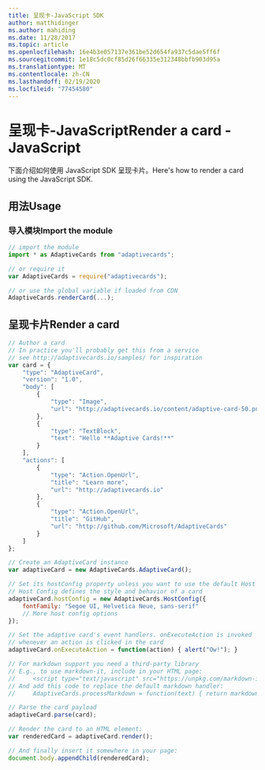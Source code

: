 ```yaml
---
title: 呈现卡-JavaScript SDK
author: matthidinger
ms.author: mahiding
ms.date: 11/28/2017
ms.topic: article
ms.openlocfilehash: 16e4b3e057137e361be52d654fa937c5dae5ff6f
ms.sourcegitcommit: 1e18c5dc0cf85d26f66335e312348bbfb903d95a
ms.translationtype: MT
ms.contentlocale: zh-CN
ms.lasthandoff: 02/19/2020
ms.locfileid: "77454580"
---
```

# <a name="render-a-card---javascript"></a><span data-ttu-id="fc681-102">呈现卡-JavaScript</span><span class="sxs-lookup"><span data-stu-id="fc681-102">Render a card - JavaScript</span></span>

<span data-ttu-id="fc681-103">下面介绍如何使用 JavaScript SDK 呈现卡片。</span><span class="sxs-lookup"><span data-stu-id="fc681-103">Here's how to render a card using the JavaScript SDK.</span></span>

## <a name="usage"></a><span data-ttu-id="fc681-104">用法</span><span class="sxs-lookup"><span data-stu-id="fc681-104">Usage</span></span>

### <a name="import-the-module"></a><span data-ttu-id="fc681-105">导入模块</span><span class="sxs-lookup"><span data-stu-id="fc681-105">Import the module</span></span>

```js
// import the module
import * as AdaptiveCards from "adaptivecards";

// or require it
var AdaptiveCards = require("adaptivecards");

// or use the global variable if loaded from CDN
AdaptiveCards.renderCard(...);
```

## <a name="render-a-card"></a><span data-ttu-id="fc681-106">呈现卡片</span><span class="sxs-lookup"><span data-stu-id="fc681-106">Render a card</span></span>

```js
// Author a card
// In practice you'll probably get this from a service
// see http://adaptivecards.io/samples/ for inspiration
var card = {
    "type": "AdaptiveCard",
    "version": "1.0",
    "body": [
        {
            "type": "Image",
            "url": "http://adaptivecards.io/content/adaptive-card-50.png"
        },
        {
            "type": "TextBlock",
            "text": "Hello **Adaptive Cards!**"
        }
    ],
    "actions": [
        {
            "type": "Action.OpenUrl",
            "title": "Learn more",
            "url": "http://adaptivecards.io"
        },
        {
            "type": "Action.OpenUrl",
            "title": "GitHub",
            "url": "http://github.com/Microsoft/AdaptiveCards"
        }
    ]
};

// Create an AdaptiveCard instance
var adaptiveCard = new AdaptiveCards.AdaptiveCard();

// Set its hostConfig property unless you want to use the default Host Config
// Host Config defines the style and behavior of a card
adaptiveCard.hostConfig = new AdaptiveCards.HostConfig({
    fontFamily: "Segoe UI, Helvetica Neue, sans-serif"
    // More host config options
});

// Set the adaptive card's event handlers. onExecuteAction is invoked
// whenever an action is clicked in the card
adaptiveCard.onExecuteAction = function(action) { alert("Ow!"); }

// For markdown support you need a third-party library
// E.g., to use markdown-it, include in your HTML page:
//     <script type="text/javascript" src="https://unpkg.com/markdown-it/dist/markdown-it.js"></script>
// And add this code to replace the default markdown handler:
//     AdaptiveCards.processMarkdown = function(text) { return markdownit().render(text); }

// Parse the card payload
adaptiveCard.parse(card);

// Render the card to an HTML element:
var renderedCard = adaptiveCard.render();

// And finally insert it somewhere in your page:
document.body.appendChild(renderedCard);
```